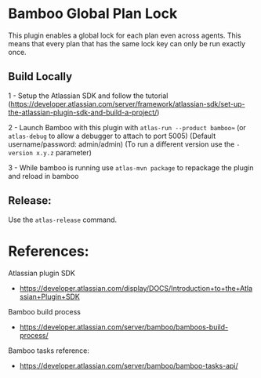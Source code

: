 # Bamboo Global Plan Lock 

This plugin enables a global lock for each plan even across agents. This means that every plan that has the same lock key can only be run exactly once.


## Build Locally

1 - Setup the Atlassian SDK and follow the tutorial (https://developer.atlassian.com/server/framework/atlassian-sdk/set-up-the-atlassian-plugin-sdk-and-build-a-project/)

2 - Launch Bamboo with this plugin with `atlas-run --product bamboo≈` (or `atlas-debug` to allow a debugger to attach to port 5005)
    (Default username/password: admin/admin)
    (To run a different version use the `-version x.y.z` parameter)

3 - While bamboo is running use `atlas-mvn package` to repackage the plugin and reload in bamboo


## Release:

Use the `atlas-release` command.

# References:

Atlassian plugin SDK
 - https://developer.atlassian.com/display/DOCS/Introduction+to+the+Atlassian+Plugin+SDK

Bamboo build process
 - https://developer.atlassian.com/server/bamboo/bamboos-build-process/
 
 Bamboo tasks reference:
  - https://developer.atlassian.com/server/bamboo/bamboo-tasks-api/